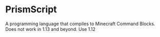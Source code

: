 # PrismScript
A programming language that compiles to Minecraft Command Blocks. Does not work in 1.13 and beyond. Use 1.12
